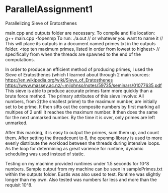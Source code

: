 # ParallelAssignment1
 Parallelizing Sieve of Eratosthenes

main.cpp and outputs folder are necessary. To compile and file location: g++ main.cpp -fopenmp
To run: ./a.out 		// or whatever you want to name it //
This will place its outputs in a document named primes.txt in the outputs folder.
<top ten maximum primes, listed in order from lowest to highest>
<sum of all primes found>
<total number of primes found>
<execution time> 		// specifically from when the threads are spawned to the end of the computations.

In order to produce an efficient method of producing primes, I used the Sieve of Eratosthenes (which I learned about through 2 main sources:
																							https://en.wikipedia.org/wiki/Sieve_of_Eratosthenes
																							https://www.massey.ac.nz/~mjjohnso/notes/59735/seminars/01077635.pdf
This sieve is able to produce accurate primes farm more quickly than a brute force method. The primary attributes of this sieve involve:
	All numbers, from 2(the smallest prime) to the maximum number, are initially set to be prime.
	It then sifts out the composite numbers by first marking all multipes of 2 until it reaches the maximum number.
	It then does the same for the next unmarked number.
	By the time it is over, only primes are left unmarked.
	
After this marking, it is easy to output the primes, sum them up, and count them.
After setting the threadcount to 8, the openmp library is used to more evenly distribute the workload between the threads during intensive loops.
As the loop for determining as great varience for runtime, dynamic scheduling was used instead of static.

Testing on my machine provided runtimes under 1.5 seconds for 10^8 numbers. Sample output from my machine can be seen in samplePrimes.txt within the outputs folder.
Eustis was also used to test. Runtime was slightly longer than my own.
Also tested was numbers far less and more than the requisit 10^8.

